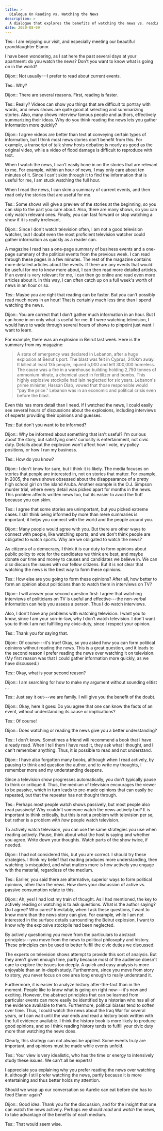 ```yaml
---
title: >
  Dialogue On Reading vs. Watching the News
description: >
  A dialogue that explores the benefits of watching the news vs. reading it, and whether reading the news is a duty.
date: 2020-08-09
---
```


Tes:: I am enjoying our visit, and especially meeting our beautiful granddaughter Elanor.

I have been wondering, as I sat here the past several days at your apartment: do you watch the news? Don't you want to know what is going on in the world?

Dijon:: Not usually---I prefer to read about current events.

Tes:: Why?

Dijon:: There are several reasons. First, reading is faster.

Tes:: Really? Videos can show you things that are difficult to portray with words, and news shows are quite good at selecting and summarizing stories. Also, many shows interview famous people and authors, effectively summarizing their ideas. Why do you think reading the news lets you gather information more quickly?

Dijon:: I agree videos are better than text at conveying certain types of information, but I think most news stories don't benefit from this. For example, a transcript of talk show hosts debating is nearly as good as the original video, while a video of flood damage is difficult to reproduce with text.

When I watch the news, I can't easily hone in on the stories that are relevant to me. For example, within an hour of news, I may only care about ten minutes of it. Since I can't skim through it to find the information that is useful for me, I am stuck watching the full hour.

When I read the news, I can skim a summary of current events, and then read only the stories that are useful for me.

Tes:: Some shows will give a preview of the stories at the beginning, so you can skip to the part you care about. Also, there are many shows, so you can only watch relevant ones. Finally, you can fast forward or stop watching a show if it is really irrelevant.

Dijon:: Since I don't watch television often, I am not a good television watcher, but I doubt even the most proficient television watcher could gather information as quickly as a reader can.

A magazine I read has a one-page summary of business events and a one-page summary of the political events from the previous week. I can read through these pages in a few minutes. The rest of the magazine contains more detailed articles about the events. If there are any events that would be useful for me to know more about, I can then read more detailed articles. If an event is very relevant for me, I can then go online and read even more articles about it. In this way, I can often catch up on a full week's worth of news in an hour or so.

Tes:: Maybe you are right that reading can be faster. But you can't possibly read much news in an hour! That is certainly much less time than I spend watching the news.

Dijon:: You are correct that I don't gather much information in an hour. But I can hone in on only what is useful for me. If I were watching television, I would have to wade through several hours of shows to pinpoint just want I want to learn.

For example, there was an explosion in Beirut last week. Here is the summary from my magazine:

> A state of emergency was declared in Lebanon, after a huge explosion at Beirut's port. The blast was felt in Cyprus, 240km away. It killed at least 135 people, injured 5,000 and left 300,000 homeless. The cause was a fire in a warehouse building holding 2,750 tonnes of ammonium nitrate, a chemical used in fertilizer and bombs. This highly explosive stockpile had lain neglected for six years. Lebanon's prime minister, Hassan Diab, vowed that those responsible would "pay the price." Lebanon was in an economic and political crisis even before the blast.

Even this has more detail than I need. If I watched the news, I could easily see several hours of discussions about the explosions, including interviews of experts providing their opinions and guesses.

Tes:: But don't you want to be informed?

Dijon:: Why be informed about something that isn't useful? I'm curious about the story, but satisfying ones' curiosity is entertainment, not civic duty. Details about the explosion won't affect how I vote, my policy positions, or how I run my business.

Tes:: How do you know?

Dijon:: I don't know for sure, but I think it is likely. The media focuses on stories that people are interested in, not on stories that matter. For example, in 2005, the news shows obsessed about the disappearance of a pretty high school girl on the island Aruba. Another example is the O.J. Simpson murder trial, where every detail was picked apart for months in the news. This problem affects written news too, but its easier to avoid the fluff because you can skim.

Tes:: I agree that some stories are unimportant, but you picked extreme cases. I still think being informed by more than mere summaries is important; it helps you connect with the world and the people around you.

Dijon:: Many people would agree with you. But there are other ways to connect with people, like watching sports, and we don't think people are obligated to watch sports. Why are we obligated to watch the news?

As citizens of a democracy, I think it is our duty to form opinions about public policy to vote for the candidates we think are best, and maybe donate our time and money to causes and candidates we believe in. We can also discuss the issues with our fellow citizens. But it is not clear that watching the news is the best way to form these opinions.

Tes:: How else are you going to form these opinions? After all, how better to form an opinion about politicians than to watch them in interviews on TV?

Dijon:: I will answer your second question first: I agree that watching interviews of politicians on TV is useful and effective---the non-verbal information can help you assess a person. Thus I do watch interviews.

Also, I don't have any problems with watching television. I want you to know, since I am your son-in-law, why I don't watch television. I don't want you to think I am not fulfilling my civic-duty, since I respect your opinion.

Tes:: Thank you for saying that.

Dijon:: Of course---it's true! Okay, so you asked how you can form political opinions without reading the news. This is a great question, and it leads to the second reason I prefer reading the news over watching it on television. (My first reason was that I could gather information more quickly, as we have discussed.)

Tes:: Okay, what is your second reason?

Dijon:: I am searching for how to make my argument without sounding elitist ...

Tes:: Just say it out---we are family. I will give you the benefit of the doubt.

Dijon:: Okay, here it goes: Do you agree that one can know the facts of an event, without understanding its cause or implications?

Tes:: Of course!

Dijon:: Does watching or reading the news give you a better understanding?

Tes:: I don't know. Sometimes a friend will recommend a book that I have already read. When I tell them I have read it, they ask what I thought, and I can't remember anything. Thus, it is possible to read and not understand.

Dijon:: I have also forgotten many books, although when I read actively, by pausing to think and question the author, and to write my thoughts, I remember more and my understanding deepens.

Since a television show progresses automatically, you don't typically pause to think or critique it. Thus, the medium of television encourages the viewer to be passive, which in turn leads to pre-made opinions that can easily be repeated, but that the repeater has not thought through.

Tes:: Perhaps most people watch shows passively, but most people also read passively! Why couldn't someone watch the news actively too? It is important to think critically, but this is not a problem with television per se, but rather is a problem with _how_ people watch television.

To actively watch television, you can use the same strategies you use when reading actively. Pause, think about what the host is saying and whether you agree. Write down your thoughts. Watch parts of the show twice, if needed.

Dijon:: I had not considered this, but you are correct. I should try these strategies. I think my belief that reading produces more understanding, then watching is misguided, and what matters more is how actively you engage with the material, regardless of the medium.

Tes:: Earlier, you said there are alternative, superior ways to form political opinions, other than the news. How does your discussion of active vs. passive consumption relate to this.

Dijon:: Ah, yes! I had lost my train of thought. As I had mentioned, the key to actively reading or watching is to ask questions. What is the author saying? Do I agree? Who cares? Inevitably, when I ask these questions, I want to know more than the news story can give. For example, while I am not interested in the surface details surrounding the Beirut explosion, I want to know _why_ the explosive stockpile had been neglected.

By actively questioning you move from the particulars to abstract principles---you move from the news to political philosophy and history. These principles can be used to better fulfill the civic duties we discussed.

The experts on television shows attempt to provide this sort of analysis. But they aren't given enough time, partly because most of the audience doesn't care to explore the issues too deeply. A quick and easy analysis is more enjoyable than an in-depth study. Furthermore, since you move from story to story, you never focus on one area long enough to really understand it.

Furthermore, it is easier to analyze history after-the-fact than in the moment. People like to know what is going on right now---it's new and exciting. However, the abstract principles that can be learned from particular events can more easily be identified by a historian who has all of the evidence available to them. Furthermore, political biases tend to soften over time. Thus, I could watch the news about the Iraq War for several years, or I can wait until the war ends and read a history book written with the full evidence available. I think the history book is more likely to produce good opinions, and so I think reading history tends to fulfill your civic duty more than watching the news does.

Clearly, this strategy can not always be applied. Some events truly are important, and opinions must be made while events unfold.

Tes:: Your view is very idealistic, who has the time or energy to intensively study these issues. We can't all be experts!

I appreciate you explaining why you prefer reading the news over watching it, although I still prefer watching the news, partly because it is more entertaining and thus better holds my attention.

Should we wrap up our conversation so Aurelie can eat before she has to feed Elanor again?

Dijon:: Good idea. Thank you for the discussion, and for the insight that one can watch the news actively. Perhaps we should _read_ and _watch_ the news, to take advantage of the benefits of each medium.

Tes:: That would seem wise.
